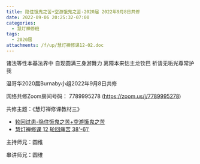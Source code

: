```yaml
---
title: 隐住饿鬼之苦+空游饿鬼之苦-2020届 2022年9月8日共修
date: 2022-09-06 20:25:32-07:00
categories:
  - 慧灯禅修班
tags:
  - 2020届
attachments: /f/up/慧灯禅修课12-02.doc
---
```

诸法等性本基法界中 自现圆满三身游舞力 离障本来怙主龙钦巴 祈请无垢光尊常护我

温哥华2020届Burnaby小组2022年9月8日共修

网络共修Zoom房间号码： 7789995278 (<https://zoom.us/j/7789995278>)

共修主题：《慧灯禅修课教材三》

* [轮回过患-隐住饿鬼之苦+空游饿鬼之苦](/f/up/慧灯禅修课12-02.doc)
* [慧灯禅修课 12 轮回痛苦 38'-61'](https://www.youtube.com/watch?v=oYUjTxKAXvw&ab_channel=%E6%85%A7%E7%81%AF%E4%B9%8B%E5%85%89%E7%BD%91%E7%AB%99)


主持师兄：圆维

串讲师兄：圆维